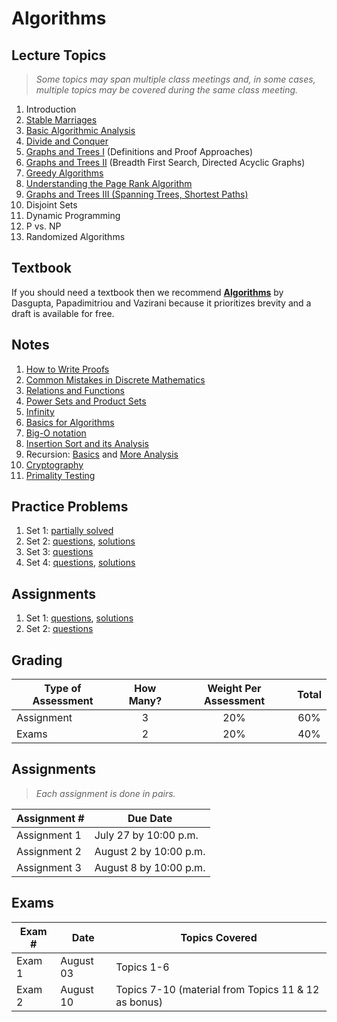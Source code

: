 # Algorithms

## Lecture Topics

> *Some topics may span multiple class meetings and, in some cases, multiple topics may be covered during the same class meeting.*

1. Introduction
1. [Stable Marriages](https://docs.google.com/presentation/d/1YvJ7-r0ABGU8POBdU1feHQngT1RjnJO-8Y7yESPRUJk/edit?usp=sharing)
1. [Basic Algorithmic Analysis](https://docs.google.com/presentation/d/1DW-AwNyQym9x7zOFCzlKTEUgtnf9dVgqKh7KoiDD2Og/edit?usp=sharing)
1. [Divide and Conquer](https://drive.google.com/file/d/1GdCR5DoeXzFGZ9SZu5ClCMDOZ7p_ln6f/view?usp=sharing)
1. [Graphs and Trees I](https://docs.google.com/presentation/d/1ddoI5uk8pF6j6wOOLi68lppD2v52QA5NZHy8DyKGUL0/edit?usp=sharing) (Definitions and Proof Approaches)
1. [Graphs and Trees II](https://drive.google.com/file/d/1nPF0tAlPDObWexWCs0_7w-9R9x3DxEjy/view?usp=sharing) (Breadth First Search, Directed Acyclic Graphs)
1. [Greedy Algorithms](https://drive.google.com/file/d/1GJmaowT-bJShrbV-XkvHdDqnE8G4azgO/view?usp=sharing)
1. [Understanding the Page Rank Algorithm](https://drive.google.com/file/d/1GILBrVB_JyJYCMqGFcgTLblEBUq8wDVk/view?usp=sharing)
1. [Graphs and Trees III (Spanning Trees, Shortest Paths)](https://drive.google.com/file/d/1GKtCLXy5rr_WdxKvQlZ2Ub2Ur5BbAO_C/view?usp=sharing)
1. Disjoint Sets
1. Dynamic Programming
1. P vs. NP
1. Randomized Algorithms

## Textbook

If you should need a textbook then we recommend [**Algorithms**](http://algorithmics.lsi.upc.edu/docs/Dasgupta-Papadimitriou-Vazirani.pdf) by Dasgupta, Papadimitriou and Vazirani because it prioritizes brevity and a draft is available for free.

## Notes

1. [How to Write Proofs](notes/0-proofwriting.pdf)
2. [Common Mistakes in Discrete Mathematics](notes/0-mistakes.pdf)
3. [Relations and Functions](notes/0-relations+functions.pdf)
4. [Power Sets and Product Sets](notes/0-power+product.pdf)
5. [Infinity](notes/0-Notes-infinity.pdf)
6. [Basics for Algorithms](notes/1-algorithms.pdf)
7. [Big-O notation](notes/2-big-oh.pdf)
8. [Insertion Sort and its Analysis](notes/3-InsertionSort.pdf)
9. Recursion: [Basics](notes/recursion.pdf) and [More Analysis](notes/recursion2.pdf)
9. [Cryptography](notes/Cryptography.pdf)
9. [Primality Testing](notes/PrimalityTesting.pdf)

## Practice Problems

1.   Set 1: [partially solved](handouts/InClass0-solutions.pdf)
2.   Set 2: [questions](handouts/InClass1.pdf), [solutions](handouts/InClass1-solutions.pdf)
3.   Set 3: [questions](handouts/InClass2.pdf)
3.   Set 4: [questions](handouts/InClass3.pdf), [solutions](handouts/InClass3-solutions.pdf) 

## Assignments

1.   Set 1: [questions](handouts/VSP___HW1.pdf), [solutions](handouts/HW1-solutions.pdf)
1.   Set 2: [questions](handouts/HW2.pdf)

## Grading

| Type of Assessment | How Many? | Weight Per Assessment | Total |
| ------------------ | :-------: | :-----------: | :---: |
| Assignment | 3 | 20% | 60% |
| Exams | 2 | 20% | 40% |

## Assignments

> *Each assignment is done in pairs.*

| Assignment # | Due Date |
| ------------ | -------- |
| Assignment 1 | July 27 by 10:00 p.m. |
| Assignment 2 | August 2 by 10:00 p.m. |
| Assignment 3 | August 8 by 10:00 p.m. |


## Exams

| Exam # | Date | Topics Covered                                      |
| ------ | ---- |--------------------------------------------------- |
| Exam 1 | August 03 | Topics 1-6                                          |
| Exam 2 | August 10 | Topics 7-10 (material from Topics 11 & 12 as bonus) |
